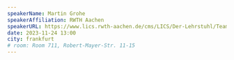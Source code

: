 ```yaml
---
speakerName: Martin Grohe
speakerAffiliation: RWTH Aachen
speakerURL: https://www.lics.rwth-aachen.de/cms/LICS/Der-Lehrstuhl/Team/Dozierende/~ocwf/Martin-Grohe/
date: 2023-11-24 13:00
city: frankfurt
# room: Room 711, Robert-Mayer-Str. 11-15
---
```

